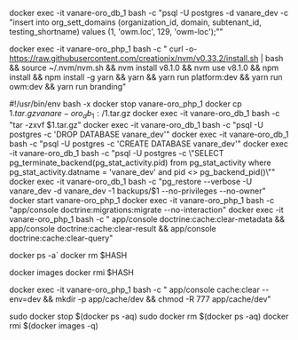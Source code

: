 docker exec -it vanare-oro_db_1 bash -c "psql -U postgres -d vanare_dev -c \"insert into org_sett_domains (organization_id, domain, subtenant_id, testing_shortname) values (1, 'owm.loc', 129, 'owm-loc');\""

docker exec -it vanare-oro_php_1 bash -c "
    curl -o- https://raw.githubusercontent.com/creationix/nvm/v0.33.2/install.sh | bash &&
    source ~/.nvm/nvm.sh && 
    nvm install v8.1.0 && 
    nvm use v8.1.0 &&
    npm install &&
    npm install -g yarn &&
    yarn && 
    yarn run platform:dev &&
    yarn run owm:dev &&
    yarn run branding"
    
#!/usr/bin/env bash -x
docker stop vanare-oro_php_1
docker cp $1.tar.gz vanare-oro_db_1:/$1.tar.gz
docker exec -it vanare-oro_db_1 bash -c "tar -zxvf $1.tar.gz"
docker exec -it vanare-oro_db_1 bash -c "psql -U postgres -c 'DROP DATABASE vanare_dev'"
docker exec -it vanare-oro_db_1 bash -c "psql -U postgres -c 'CREATE DATABASE vanare_dev'"
docker exec -it vanare-oro_db_1 bash -c "psql -U postgres -c \"SELECT pg_terminate_backend(pg_stat_activity.pid) from pg_stat_activity where pg_stat_activity.datname = 'vanare_dev' and pid <> pg_backend_pid()\""
docker exec -it vanare-oro_db_1 bash -c "pg_restore --verbose -U vanare_dev -d vanare_dev -1  backups/$1 --no-privileges --no-owner"
docker start vanare-oro_php_1
docker exec -it vanare-oro_php_1 bash -c "app/console doctrine:migrations:migrate --no-interaction"
docker exec -it vanare-oro_php_1 bash -c "
    app/console doctrine:cache:clear-metadata &&
    app/console doctrine:cache:clear-result &&
    app/console doctrine:cache:clear-query"
    
    
docker ps -a`
docker rm $HASH

docker images
docker rmi $HASH

docker exec -it vanare-oro_php_1 bash -c "
    app/console cache:clear --env=dev &&
    mkdir -p app/cache/dev &&
    chmod -R 777 app/cache/dev"
    
    
sudo docker stop $(docker ps -aq)
sudo docker rm $(docker ps -aq)
docker rmi $(docker images -q)
